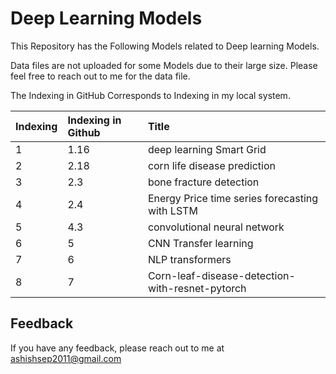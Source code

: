 
# Deep Learning Models

This Repository has the Following Models related to Deep learning Models.

Data files are not uploaded for some Models due to their large size. Please feel free to reach out to me for the data file.

The Indexing in GitHub Corresponds to Indexing in my local system.











| Indexing| Indexing in Github     | Title                |
| :-------- | :------- | :------------------------- |
| 1 | 1.16 |deep learning Smart Grid
| 2 | 2.18 | corn life disease prediction
 | 3 | 2.3 |bone fracture detection |
| 4 | 2.4 | Energy Price time series forecasting with LSTM |
| 5 | 4.3 | convolutional neural network |
| 6 | 5 | CNN Transfer learning |
| 7 | 6 | NLP transformers |
| 8 | 7 | Corn-leaf-disease-detection-with-resnet-pytorch |









## Feedback

If you have any feedback, please reach out to me at ashishsep2011@gmail.com

